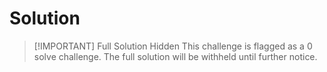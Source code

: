 # Solution

> [!IMPORTANT] Full Solution Hidden
> This challenge is flagged as a 0 solve challenge. The full solution will be withheld until further notice.